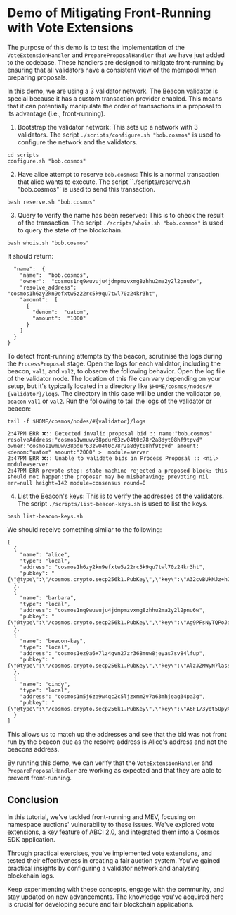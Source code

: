 # Demo of Mitigating Front-Running with Vote Extensions

The purpose of this demo is to test the implementation of the `VoteExtensionHandler` and `PrepareProposalHandler` that we have just added to the codebase. These handlers are designed to mitigate front-running by ensuring that all validators have a consistent view of the mempool when preparing proposals.

In this demo, we are using a 3 validator network. The Beacon validator is special because it has a custom transaction provider enabled. This means that it can potentially manipulate the order of transactions in a proposal to its advantage (i.e., front-running).

1. Bootstrap the validator network: This sets up a network with 3 validators. The script `./scripts/configure.sh "bob.cosmos"` is used to configure the network and the validators.

```shell
cd scripts
configure.sh "bob.cosmos"
```

2. Have alice attempt to reserve `bob.cosmos`: This is a normal transaction that alice wants to execute. The script ``./scripts/reserve.sh "bob.cosmos"` is used to send this transaction.

```shell
bash reserve.sh "bob.cosmos"
```

3. Query to verify the name has been reserved: This is to check the result of the transaction. The script `./scripts/whois.sh "bob.cosmos"` is used to query the state of the blockchain.

```shell
bash whois.sh "bob.cosmos"
```

It should return:

```{
  "name":  {
    "name":  "bob.cosmos",
    "owner":  "cosmos1nq9wuvuju4jdmpmzvxmg8zhhu2ma2y2l2pnu6w",
    "resolve_address":  "cosmos1h6zy2kn9efxtw5z22rc5k9qu7twl70z24kr3ht",
    "amount":  [
      {
        "denom":  "uatom",
        "amount":  "1000"
      }
    ]
  }
}
```

To detect front-running attempts by the beacon, scrutinise the logs during the `ProcessProposal` stage. Open the logs for each validator, including the beacon, `val1`, and `val2`, to observe the following behavior. Open the log file of the validator node. The location of this file can vary depending on your setup, but it's typically located in a directory like `$HOME/cosmos/nodes/#{validator}/logs`. The directory in this case will be under the validator so, `beacon` `val1` or `val2`. Run the following to tail the logs of the validator or beacon:

```shell
tail -f $HOME/cosmos/nodes/#{validator}/logs
```

```shell
2:47PM ERR ❌️:: Detected invalid proposal bid :: name:"bob.cosmos" resolveAddress:"cosmos1wmuwv38pdur63zw04t0c78r2a8dyt08hf9tpvd" owner:"cosmos1wmuwv38pdur63zw04t0c78r2a8dyt08hf9tpvd" amount:<denom:"uatom" amount:"2000" >  module=server
2:47PM ERR ❌️:: Unable to validate bids in Process Proposal :: <nil> module=server
2:47PM ERR prevote step: state machine rejected a proposed block; this should not happen:the proposer may be misbehaving; prevoting nil err=null height=142 module=consensus round=0
```

4. List the Beacon's keys: This is to verify the addresses of the validators. The script `./scripts/list-beacon-keys.sh` is used to list the keys.

```shell
bash list-beacon-keys.sh
```

We should receive something similar to the following:

```shell
[
  {
    "name": "alice",
    "type": "local",
    "address": "cosmos1h6zy2kn9efxtw5z22rc5k9qu7twl70z24kr3ht",
    "pubkey": "{\"@type\":\"/cosmos.crypto.secp256k1.PubKey\",\"key\":\"A32cvBUkNJz+h2vld4A5BxvU5Rd+HyqpR3aGtvEhlm4C\"}"
  },
  {
    "name": "barbara",
    "type": "local",
    "address": "cosmos1nq9wuvuju4jdmpmzvxmg8zhhu2ma2y2l2pnu6w",
    "pubkey": "{\"@type\":\"/cosmos.crypto.secp256k1.PubKey\",\"key\":\"Ag9PFsNyTQPoJdbyCWia5rZH9CrvSrjMsk7Oz4L3rXQ5\"}"
  },
  {
    "name": "beacon-key",
    "type": "local",
    "address": "cosmos1ez9a6x7lz4gvn27zr368muw8jeyas7sv84lfup",
    "pubkey": "{\"@type\":\"/cosmos.crypto.secp256k1.PubKey\",\"key\":\"AlzJZMWyN7lass710TnAhyuFKAFIaANJyw5ad5P2kpcH\"}"
  },
  {
    "name": "cindy",
    "type": "local",
    "address": "cosmos1m5j6za9w4qc2c5ljzxmm2v7a63mhjeag34pa3g",
    "pubkey": "{\"@type\":\"/cosmos.crypto.secp256k1.PubKey\",\"key\":\"A6F1/3yot5OpyXoSkBbkyl+3rqBkxzRVSJfvSpm/AvW5\"}"
  }
]
```

This allows us to match up the addresses and see that the bid was not front run by the beacon due as the resolve address is Alice's address and not the beacons address.

By running this demo, we can verify that the `VoteExtensionHandler` and `PrepareProposalHandler` are working as expected and that they are able to prevent front-running.

## Conclusion

In this tutorial, we've tackled front-running and MEV, focusing on namespace auctions' vulnerability to these issues. We've explored vote extensions, a key feature of ABCI 2.0, and integrated them into a Cosmos SDK application.

Through practical exercises, you've implemented vote extensions, and tested their effectiveness in creating a fair auction system. You've gained practical insights by configuring a validator network and analysing blockchain logs.

Keep experimenting with these concepts, engage with the community, and stay updated on new advancements. The knowledge you've acquired here is crucial for developing secure and fair blockchain applications.
